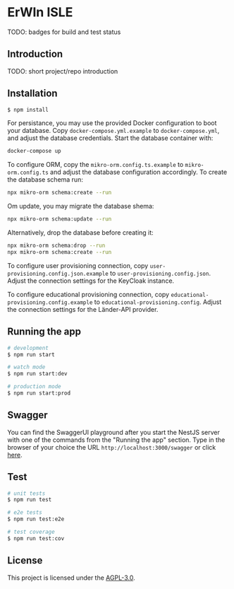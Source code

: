 # ErWIn ISLE

TODO: badges for build and test status

## Introduction

TODO: short project/repo introduction

## Installation

```bash
$ npm install
```

For persistance, you may use the provided Docker configuration to boot your database. Copy `docker-compose.yml.example` to `docker-compose.yml`, and adjust the database credentials. Start the database container with:

```bash
docker-compose up
```

To configure ORM, copy the `mikro-orm.config.ts.example` to `mikro-orm.config.ts` and adjust the database configuration accordingly. To create the database schema run:

```bash
npx mikro-orm schema:create --run
```

Om update, you may migrate the database shema:

```bash
npx mikro-orm schema:update --run
```

Alternatively, drop the database before creating it:

```bash
npx mikro-orm schema:drop --run
npx mikro-orm schema:create --run
```

To configure user provisioning connection, copy `user-provisioning.config.json.example` to `user-provisioning.config.json`. Adjust the connection settings for the KeyCloak instance.

To configure educational provisioning connection, copy `educational-provisioning.config.example` to `educational-provisioning.config`. Adjust the connection settings for the Länder-API provider.

## Running the app

```bash
# development
$ npm run start

# watch mode
$ npm run start:dev

# production mode
$ npm run start:prod
```

## Swagger

You can find the SwaggerUI playground after you start the NestJS server with one of the commands from the
"Running the app" section. Type in the browser of your choice the URL `http://localhost:3000/swagger` or click
[here](http://localhost:3000/swagger).

## Test

```bash
# unit tests
$ npm run test

# e2e tests
$ npm run test:e2e

# test coverage
$ npm run test:cov
```

## License

This project is licensed under the [AGPL-3.0](./LICENSE).
